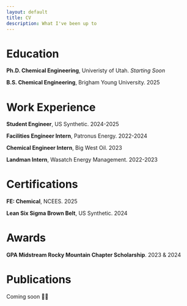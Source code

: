 ```yaml
---
layout: default
title: CV
description: What I've been up to
---
```


# Education

**Ph.D. Chemical Engineering**, Univeristy of Utah. *Starting Soon*

**B.S. Chemical Engineering**, Brigham Young University. 2025

# Work Experience

**Student Engineer**, US Synthetic. 2024-2025

**Facilities Engineer Intern**, Patronus Energy. 2022-2024

**Chemical Engineer Intern**, Big West Oil. 2023

**Landman Intern**, Wasatch Energy Management. 2022-2023

# Certifications

**FE: Chemical**, NCEES. 2025

**Lean Six Sigma Brown Belt**, US Synthetic. 2024

# Awards

**GPA Midstream Rocky Mountain Chapter Scholarship**. 2023 & 2024

# Publications

Coming soon 🤞🏼
